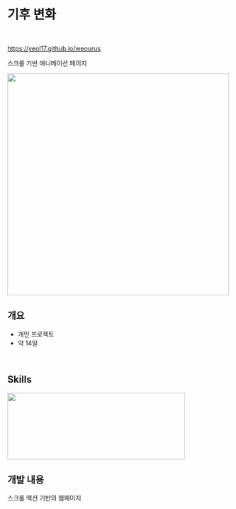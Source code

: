 # 기후 변화
<br>

https://yeol17.github.io/weourus

스크롤 기반 애니메이션 페이지

<img src="https://github.com/Yeol17/weourus/assets/97844334/a580a85c-e9a2-4984-afe6-153b5bb91e8a" width="500px" />

<br>

**개요**
---
- 개인 프로젝트
- 약 14일

<br>

## Skills

<img src="https://user-images.githubusercontent.com/97844334/210713701-bf34f2f7-24f2-466b-b761-53b3c70f9f1a.jpg" width="400" height="150"></img>

## 개발 내용
스크롤 액션 기반의 웹페이지
